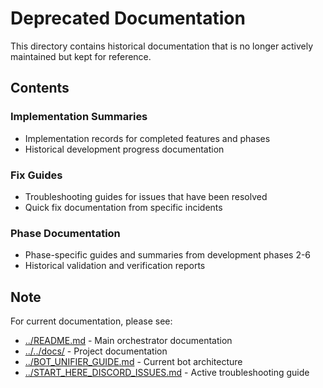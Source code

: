 # Deprecated Documentation

This directory contains historical documentation that is no longer actively maintained but kept for reference.

## Contents

### Implementation Summaries
- Implementation records for completed features and phases
- Historical development progress documentation

### Fix Guides
- Troubleshooting guides for issues that have been resolved
- Quick fix documentation from specific incidents

### Phase Documentation
- Phase-specific guides and summaries from development phases 2-6
- Historical validation and verification reports

## Note

For current documentation, please see:
- [../README.md](../README.md) - Main orchestrator documentation
- [../../docs/](../../docs/) - Project documentation
- [../BOT_UNIFIER_GUIDE.md](../BOT_UNIFIER_GUIDE.md) - Current bot architecture
- [../START_HERE_DISCORD_ISSUES.md](../START_HERE_DISCORD_ISSUES.md) - Active troubleshooting guide
